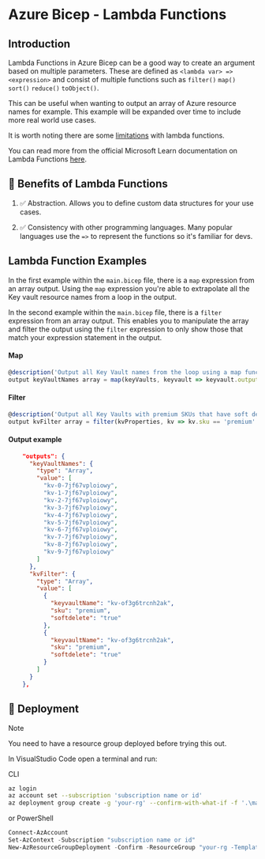 # Azure Bicep - Lambda Functions

## Introduction

Lambda Functions in Azure Bicep can be a good way to create an argument based on multiple parameters. These are defined as `<lambda var> => <expression>` and consist of multiple functions such as `filter()` `map()` `sort()` `reduce()` `toObject()`.

This can be useful when wanting to output an array of Azure resource names for example. This example will be expanded over time to include more real world use cases.

It is worth noting there are some [limitations](https://learn.microsoft.com/en-us/azure/azure-resource-manager/bicep/bicep-functions-lambda?WT.mc_id=MVP_319025#limitations) with lambda functions.

You can read more from the official Microsoft Learn documentation on Lambda Functions [here](https://learn.microsoft.com/en-us/azure/azure-resource-manager/bicep/bicep-functions-lambda?WT.mc_id=MVP_319025).

## 📃 Benefits of Lambda Functions

1. ✅ Abstraction. Allows you to define custom data structures for your use cases.

2. ✅ Consistency with other programming languages. Many popular languages use the `=>` to represent the functions so it's familiar for devs.

## Lambda Function Examples

In the first example within the `main.bicep` file, there is a `map` expression from an array output. Using the `map` expression you're able to extrapolate all the Key vault resource names from a loop in the output.

In the second example within the `main.bicep` file, there is a `filter` expression from an array output. This enables you to manipulate the array and filter the output using the `filter` expression to only show those that match your expression statement in the output.

#### Map

```javascript
@description('Output all Key Vault names from the loop using a map function expression.')
output keyVaultNames array = map(keyVaults, keyvault => keyvault.outputs.name)
```

#### Filter

```javascript
@description('Output all Key Vaults with premium SKUs that have soft delete disabled.')
output kvFilter array = filter(kvProperties, kv => kv.sku == 'premium' && kv.softdelete == 'true')
```

#### Output example

```json
    "outputs": {
      "keyVaultNames": {
        "type": "Array",
        "value": [
          "kv-0-7jf67vploiowy",
          "kv-1-7jf67vploiowy",
          "kv-2-7jf67vploiowy",
          "kv-3-7jf67vploiowy",
          "kv-4-7jf67vploiowy",
          "kv-5-7jf67vploiowy",
          "kv-6-7jf67vploiowy",
          "kv-7-7jf67vploiowy",
          "kv-8-7jf67vploiowy",
          "kv-9-7jf67vploiowy"
        ]
      },
      "kvFilter": {
        "type": "Array",
        "value": [
          {
            "keyvaultName": "kv-of3g6trcnh2ak",
            "sku": "premium",
            "softdelete": "true"
          },
          {
            "keyvaultName": "kv-of3g6trcnh2ak",
            "sku": "premium",
            "softdelete": "true"
          }
        ]
      }
    },
```

## 🚀 Deployment

> [!NOTE]  
> You need to have a resource group deployed before trying this out.

In VisualStudio Code open a terminal and run:

CLI

```bash
az login
az account set --subscription 'subscription name or id'
az deployment group create -g 'your-rg' --confirm-with-what-if -f '.\main.bicep'
```

or PowerShell

```powershell
Connect-AzAccount
Set-AzContext -Subscription "subscription name or id"
New-AzResourceGroupDeployment -Confirm -ResourceGroup "your-rg -TemplateFile "main.bicep"
```
